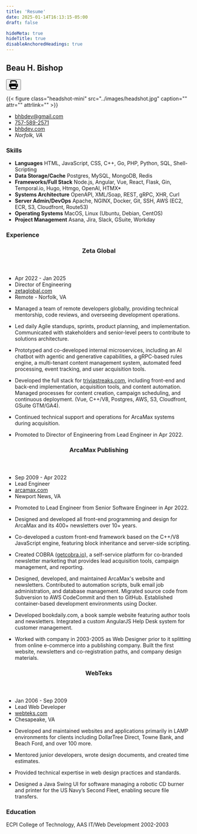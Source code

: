 ```yaml
---
title: 'Resume'
date: 2025-01-14T16:13:15-05:00
draft: false

hideMeta: true
hideTitle: true
disableAnchoredHeadings: true
---
```


<section class="res-header">
<h1>Beau H. Bishop</h1>

<button class="print" onclick="window.print()" title="Print">
 <svg xmlns="http://www.w3.org/2000/svg" viewBox="0 0 512 512" width="24" height="24"><!--!Font Awesome Free 6.7.2 by @fontawesome - https://fontawesome.com License - https://fontawesome.com/license/free Copyright 2025 Fonticons, Inc.--><path d="M128 0C92.7 0 64 28.7 64 64l0 96 64 0 0-96 226.7 0L384 93.3l0 66.7 64 0 0-66.7c0-17-6.7-33.3-18.7-45.3L400 18.7C388 6.7 371.7 0 354.7 0L128 0zM384 352l0 32 0 64-256 0 0-64 0-16 0-16 256 0zm64 32l32 0c17.7 0 32-14.3 32-32l0-96c0-35.3-28.7-64-64-64L64 192c-35.3 0-64 28.7-64 64l0 96c0 17.7 14.3 32 32 32l32 0 0 64c0 35.3 28.7 64 64 64l256 0c35.3 0 64-28.7 64-64l0-64zM432 248a24 24 0 1 1 0 48 24 24 0 1 1 0-48z"/></svg>
</button>

</section>



<div class="res-meta">

{{< figure class="headshot-mini" src="../images/headshot.jpg" caption="" attr="" attrlink="" >}} 

- [bhbdev@gmail.com](mailto:bhbdev@gmail.com)
- [757-589-2571](tel:17575892571)
- [bhbdev.com](https://bhbdev.com)
- *Norfolk, VA*

</div>


### Skills 

<div class="res-skills">

- **Languages** 
HTML, JavaScript, CSS, C++, Go, PHP, Python, SQL, Shell-Scripting
- **Data Storage/Cache** 
Postgres, MySQL, MongoDB, Redis
- **Frameworks/Full Stack**
Node.js, Angular, Vue, React, Flask, Gin, Temporal.io, Hugo, Htmgo, OpenAI, HTMX*
- **Systems Architecture** 
OpenAPI, XML/Soap, REST, gRPC, XHR, Curl
- **Server Admin/DevOps** 
Apache, NGINX, Docker, Git, SSH, AWS (EC2, ECR, S3, Cloudfront, Route53)
- **Operating Systems** 
MacOS, Linux (Ubuntu, Debian, CentOS)
- **Project Management** 
Asana, Jira, Slack, GSuite, Workday


</div>

### Experience

<div class="res-experience">

  <article class="res-job">
    <header>
      <h3>Zeta Global</h3>
    </header>
    <aside class="res-meta">
      <ul>
          <li class="tenure">Apr 2022 - Jan 2025</li>
          <li class="role">Director of Engineering</li>
          <li class="website"><a href="https://www.zetaglobal.com">zetaglobal.com</a></li>
          <li class="location">Remote - Norfolk, VA</li>
      </ul>
    </aside>
    <section class="res-highlights">

-  Managed a team of remote developers globally, providing technical mentorship, code reviews, and overseeing development operations.

- Led daily Agile standups, sprints, product planning, and implementation. Communicated with stakeholders and senior-level peers to contribute to solutions architecture.

- Prototyped and co-developed internal microservices, including an AI chatbot with agentic and generative capabilities, a gRPC-based rules engine, a multi-tenant content management system, automated feed processing, event tracking, and user acquisition tools.

- Developed the full stack for [triviastreaks.com](https://www.triviastreaks.com), including front-end and back-end implementation, acquisition tools, and content automation. Managed processes for content creation, campaign scheduling, and continuous deployment. (Vue, C++/V8, Postgres, AWS, S3, Cloudfront, GSuite GTM/GA4).

- Continued technical support and operations for ArcaMax systems during acquisition.

- Promoted to Director of Engineering from Lead Engineer in Apr 2022.


    </section>
  </article>

  <article class="res-job">
    <header>
      <h3>ArcaMax Publishing</h3>
    </header>
    <aside class="res-meta">
      <ul>
          <li class="tenure">Sep 2009 - Apr 2022</li>
          <li class="role">Lead Engineer</li>
          <li class="website"><a href="https://www.arcamax.com">arcamax.com</a></li>
          <li class="location">Newport News, VA</li>
      </ul>
    </aside>
    <section class="res-highlights">
    
  - Promoted to Lead Engineer from Senior Software Engineer in Apr 2022.

  - Designed and developed all front-end programming and design for ArcaMax and its 400+ newsletters over 10+ years.

  - Co-developed a custom front-end framework based on the C++/V8 JavaScript engine, featuring block inheritance and server-side scripting.

  - Created COBRA ([getcobra.io](https://getcobra.io)), a self-service platform for co-branded newsletter marketing that provides lead acquisition tools, campaign management, and reporting.

  - Designed, developed, and maintained ArcaMax's website and newsletters. Contributed to automation scripts, bulk email job administration, and database management. Migrated source code from Subversion to AWS CodeCommit and then to GitHub. Established container-based development environments using Docker.

  - Developed bookdaily.com, a book sample website featuring author tools and newsletters. Integrated a custom AngularJS Help Desk system for customer management.
  
  - Worked with company in 2003-2005 as Web Designer prior to it splitting from online e-commerce into a publishing company. Built the first website, newsletters and co-registration paths, and company design materials.


    </section>
  </article>

  <article class="res-job">
    <header>
      <h3>WebTeks</h3>
    </header>
    <aside class="res-meta">
      <ul>
      <li class="tenure">Jan 2006 - Sep 2009</li>
      <li class="role">Lead Web Developer</li>
      <li class="website"><a href="https://www.webteks.com">webteks.com</a></li>
      <li class="location">Chesapeake, VA</li>
      </ul>
    </aside>
    <section class="res-highlights">

  - Developed and maintained websites and applications primarily in LAMP environments for clients including DollarTree Direct, Towne Bank, and Beach Ford, and over 100 more.

  - Mentored junior developers, wrote design documents, and created time estimates.

  - Provided technical expertise in web design practices and standards.

  - Designed a Java Swing UI for software managing a robotic CD burner and printer for the US Navy’s Second Fleet, enabling secure file transfers.


    </section>
  </article>

</div>

### Education 

ECPI College of Technology, AAS IT/Web Development 2002-2003
